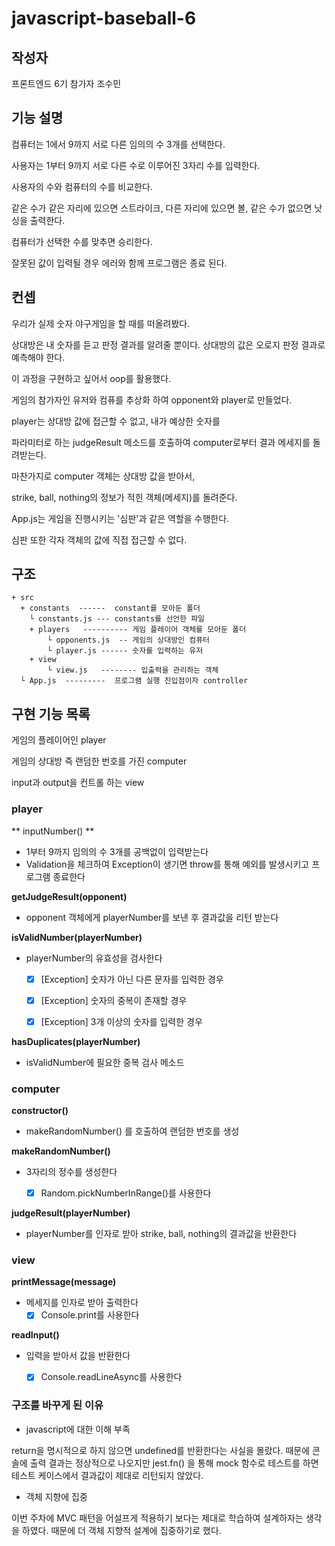 # javascript-baseball-6

## 작성자
프론트엔드 6기 참가자 조수민


## 기능 설명

컴퓨터는 1에서 9까지 서로 다른 임의의 수 3개를 선택한다.

사용자는 1부터 9까지 서로 다른 수로 이루어진 3자리 수를 입력한다.

사용자의 수와 컴퓨터의 수를 비교한다.

같은 수가 같은 자리에 있으면 스트라이크, 다른 자리에 있으면 볼, 같은 수가 없으면 낫싱을 출력한다.

컴퓨터가 선택한 수를 맞추면 승리한다.

잘못된 값이 입력될 경우 에러와 함께 프로그램은 종료 된다.

## 컨셉
우리가 실제 숫자 야구게임을 할 때를 떠올려봤다.

상대방은 내 숫자를 듣고 판정 결과를 알려줄 뿐이다. 상대방의 값은 오로지 판정 결과로 예측해야 한다.

이 과정을 구현하고 싶어서 oop를 활용했다.

게임의 참가자인 유저와 컴퓨를 추상화 하여 opponent와 player로 만들었다.

player는 상대방 값에 접근할 수 없고, 내가 예상한 숫자를 

파라미터로 하는 judgeResult 메소드를 호출하여 computer로부터 결과 메세지를 돌려받는다.

마찬가지로 computer 객체는 상대방 값을 받아서, 

strike, ball, nothing의 정보가 적힌 객체(메세지)를 돌려준다.

App.js는 게임을 진행시키는 '심판'과 같은 역할을 수행한다.

심판 또한 각자 객체의 값에 직접 접근할 수 없다.


## 구조
```
+ src
  + constants  ------  constant를 모아둔 폴더
    └ constants.js --- constants를 선언한 파일
	+ players	---------- 게임 플레이어 객체를 모아둔 폴더
		└ opponents.js	-- 게임의 상대방인 컴퓨터
		└ player.js	------ 숫자를 입력하는 유저
	+ view
		└ view.js	-------- 입출력을 관리하는 객체
  └ App.js  ---------  프로그램 실행 진입점이자 controller
```

## 구현 기능 목록

게임의 플레이어인 player

게임의 상대방 즉 랜덤한 번호를 가진 computer

input과 output을 컨트롤 하는 view


### player

** inputNumber() **

- 1부터 9까지 임의의 수 3개를 공백없이 입력받는다
- Validation을 체크하여 Exception이 생기면 throw를 통해 예외를 발생시키고 프로그램 종료한다


**getJudgeResult(opponent)**

- opponent 객체에게 playerNumber를 보낸 후 결과값을 리턴 받는다


**isValidNumber(playerNumber)**

- playerNumber의 유효성을 검사한다
	- [x] [Exception] 숫자가 아닌 다른 문자를 입력한 경우
	- [x] [Exception] 숫자의 중복이 존재할 경우
	- [x] [Exception] 3개 이상의 숫자를 입력한 경우


**hasDuplicates(playerNumber)**

- isValidNumber에 필요한 중복 검사 메소드


### computer

**constructor()**

- makeRandomNumber() 를 호출하여 랜덤한 번호를 생성


**makeRandomNumber()**

- 3자리의 정수를 생성한다
	- [x] Random.pickNumberInRange()를 사용한다


**judgeResult(playerNumber)**

- playerNumber를 인자로 받아 strike, ball, nothing의 결과값을 반환한다


### view

**printMessage(message)**

- 메세지를 인자로 받아 출력한다
	- [x] Console.print를 사용한다

**readInput()**

- 입력을 받아서 값을 반환한다
	- [x] Console.readLineAsync를 사용한다


### 구조를 바꾸게 된 이유


- javascript에 대한 이해 부족

return을 명시적으로 하지 않으면 undefined를 반환한다는 사실을 몰랐다. 때문에 콘솔에 출력 결과는 정상적으로 나오지만 jest.fn() 을 통해 mock 함수로 테스트를 하면 테스트 케이스에서 결과값이 제대로 리턴되지 않았다.


- 객체 지향에 집중

이번 주차에 MVC 패턴을 어설프게 적용하기 보다는 제대로 학습하여 설계하자는 생각을 하였다. 때문에 더 객체 지향적 설계에 집중하기로 했다.

